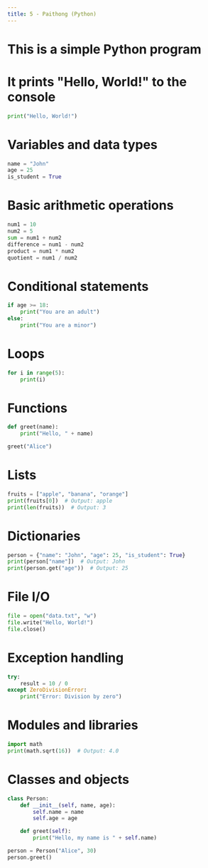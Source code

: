 ```yaml
---
title: 5 - Paithong (Python)
---
```

# This is a simple Python program
# It prints "Hello, World!" to the console

```py
print("Hello, World!")
```
# Variables and data types
```py
name = "John"
age = 25
is_student = True
```

# Basic arithmetic operations
```py
num1 = 10
num2 = 5
sum = num1 + num2
difference = num1 - num2
product = num1 * num2
quotient = num1 / num2
```

# Conditional statements
```py
if age >= 18:
    print("You are an adult")
else:
    print("You are a minor")
```
# Loops
```py
for i in range(5):
    print(i)
```
# Functions
```py
def greet(name):
    print("Hello, " + name)

greet("Alice")
```
# Lists
```py
fruits = ["apple", "banana", "orange"]
print(fruits[0])  # Output: apple
print(len(fruits))  # Output: 3
```

# Dictionaries
```py
person = {"name": "John", "age": 25, "is_student": True}
print(person["name"])  # Output: John
print(person.get("age"))  # Output: 25
```

# File I/O
```py
file = open("data.txt", "w")
file.write("Hello, World!")
file.close()
```

# Exception handling
```py
try:
    result = 10 / 0
except ZeroDivisionError:
    print("Error: Division by zero")
```

# Modules and libraries
```py
import math
print(math.sqrt(16))  # Output: 4.0
```
# Classes and objects
```py
class Person:
    def __init__(self, name, age):
        self.name = name
        self.age = age

    def greet(self):
        print("Hello, my name is " + self.name)

person = Person("Alice", 30)
person.greet()
```